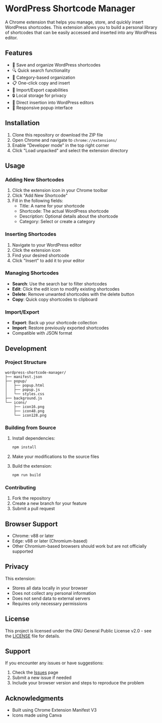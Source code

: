 # WordPress Shortcode Manager

A Chrome extension that helps you manage, store, and quickly insert WordPress shortcodes. This extension allows you to build a personal library of shortcodes that can be easily accessed and inserted into any WordPress editor.

## Features

- 📝 Save and organize WordPress shortcodes
- 🔍 Quick search functionality
- 📁 Category-based organization
- 📋 One-click copy and insert
- 💾 Import/Export capabilities
- 🔒 Local storage for privacy
- 🎯 Direct insertion into WordPress editors
- 📱 Responsive popup interface

## Installation

1. Clone this repository or download the ZIP file
2. Open Chrome and navigate to `chrome://extensions/`
3. Enable "Developer mode" in the top right corner
4. Click "Load unpacked" and select the extension directory

## Usage

### Adding New Shortcodes

1. Click the extension icon in your Chrome toolbar
2. Click "Add New Shortcode"
3. Fill in the following fields:
   - Title: A name for your shortcode
   - Shortcode: The actual WordPress shortcode
   - Description: Optional details about the shortcode
   - Category: Select or create a category

### Inserting Shortcodes

1. Navigate to your WordPress editor
2. Click the extension icon
3. Find your desired shortcode
4. Click "Insert" to add it to your editor

### Managing Shortcodes

- **Search**: Use the search bar to filter shortcodes
- **Edit**: Click the edit icon to modify existing shortcodes
- **Delete**: Remove unwanted shortcodes with the delete button
- **Copy**: Quick copy shortcodes to clipboard

### Import/Export

- **Export**: Back up your shortcode collection
- **Import**: Restore previously exported shortcodes
- Compatible with JSON format

## Development

### Project Structure

```
wordpress-shortcode-manager/
├── manifest.json
├── popup/
│   ├── popup.html
│   ├── popup.js
│   └── styles.css
├── background.js
└── icons/
    ├── icon16.png
    ├── icon48.png
    └── icon128.png
```

### Building from Source

1. Install dependencies:
   ```bash
   npm install
   ```

2. Make your modifications to the source files

3. Build the extension:
   ```bash
   npm run build
   ```

### Contributing

1. Fork the repository
2. Create a new branch for your feature
3. Submit a pull request

## Browser Support

- Chrome: v88 or later
- Edge: v88 or later (Chromium-based)
- Other Chromium-based browsers should work but are not officially supported

## Privacy

This extension:
- Stores all data locally in your browser
- Does not collect any personal information
- Does not send data to external servers
- Requires only necessary permissions

## License

This project is licensed under the GNU General Public License v2.0 - see the [LICENSE](LICENSE) file for details.

## Support

If you encounter any issues or have suggestions:
1. Check the [Issues](https://github.com/sethshoultes/wordpress-shortcode-manager-chrome-extension/issues) page
2. Submit a new issue if needed
3. Include your browser version and steps to reproduce the problem

## Acknowledgments

- Built using Chrome Extension Manifest V3
- Icons made using Canva
